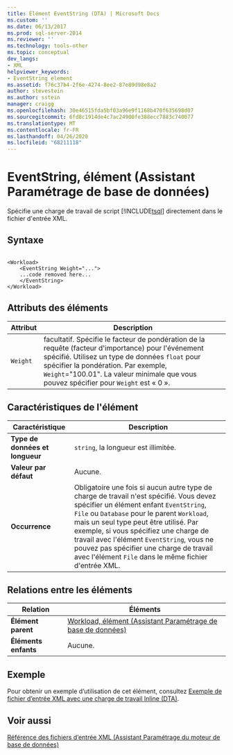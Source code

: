 ```yaml
---
title: Élément EventString (DTA) | Microsoft Docs
ms.custom: ''
ms.date: 06/13/2017
ms.prod: sql-server-2014
ms.reviewer: ''
ms.technology: tools-other
ms.topic: conceptual
dev_langs:
- XML
helpviewer_keywords:
- EventString element
ms.assetid: f76c37b4-2f6e-4274-8ee2-87e89d98e8a2
author: stevestein
ms.author: sstein
manager: craigg
ms.openlocfilehash: 30e46515fda5bf03a96e9f1168b470f635698d07
ms.sourcegitcommit: 6fd8c1914de4c7ac24900fe388ecc7883c740077
ms.translationtype: MT
ms.contentlocale: fr-FR
ms.lasthandoff: 04/26/2020
ms.locfileid: "68211118"
---
```

# <a name="eventstring-element-dta"></a>EventString, élément (Assistant Paramétrage de base de données)
  Spécifie une charge de travail de script [!INCLUDE[tsql](../../includes/tsql-md.md)] directement dans le fichier d'entrée XML.  
  
## <a name="syntax"></a>Syntaxe  
  
```  
  
<Workload>  
    <EventString Weight="...">  
    ...code removed here...  
    </EventString>  
</Workload>  
```  
  
## <a name="element-attributes"></a>Attributs des éléments  
  
|Attribut|Description|  
|---------------|-----------------|  
|`Weight`|facultatif. Spécifie le facteur de pondération de la requête (facteur d'importance) pour l'événement spécifié. Utilisez un type de données `float` pour spécifier la pondération. Par exemple, `Weight`="100.01". La valeur minimale que vous pouvez spécifier pour `Weight` est « 0 ».|  
  
## <a name="element-characteristics"></a>Caractéristiques de l'élément  
  
|Caractéristique|Description|  
|--------------------|-----------------|  
|**Type de données et longueur**|`string`, la longueur est illimitée.|  
|**Valeur par défaut**|Aucune.|  
|**Occurrence**|Obligatoire une fois si aucun autre type de charge de travail n'est spécifié. Vous devez spécifier un élément enfant `EventString`, `File` ou `Database` pour le parent `Workload`, mais un seul type peut être utilisé. Par exemple, si vous spécifiez une charge de travail avec l'élément `EventString`, vous ne pouvez pas spécifier une charge de travail avec l'élément `File` dans le même fichier d'entrée XML.|  
  
## <a name="element-relationships"></a>Relations entre les éléments  
  
|Relation|Éléments|  
|------------------|--------------|  
|**Élément parent**|[Workload, élément &#40;Assistant Paramétrage de base de données&#41;](workload-element-dta.md)|  
|**Éléments enfants**|Aucune.|  
  
## <a name="example"></a>Exemple  
 Pour obtenir un exemple d’utilisation de cet élément, consultez [Exemple de fichier d’entrée XML avec une charge de travail Inline &#40;DTA&#41;](xml-input-file-sample-with-inline-workload-dta.md).  
  
## <a name="see-also"></a>Voir aussi  
 [Référence des fichiers d’entrée XML &#40;Assistant Paramétrage du moteur de base de données&#41;](xml-input-file-reference-database-engine-tuning-advisor.md)  
  
  
